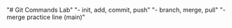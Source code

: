 "# Git Commands Lab" 
"- init, add, commit, push" 
"- branch, merge, pull" 
"- merge practice line (main)" 
